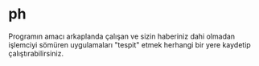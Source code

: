 # ph

Programın amacı arkaplanda çalışan ve sizin haberiniz dahi olmadan işlemciyi sömüren uygulamaları 
"tespit" etmek herhangi bir yere kaydetip çalıştırabilirsiniz.
